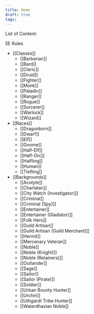 ```yaml
---
title: Home
draft: true
tags:
---
```

List of Content:

5E Rules

- [[Classes]]
	- [[Barbarian]]
	- [[Bard]]
	- [[Cleric]]
	- [[Druid]]
	- [[Fighter]]
	- [[Monk]]
	- [[Paladin]]
	- [[Ranger]]
	- [[Rogue]]
	- [[Sorcerer]]
	- [[Warlock]]
	- [[Wizard]]
- [[Races]]
	- [[Dragonborn]]
	- [[Dwarf]]
	- [[Elf]]
	- [[Gnome]]
	- [[Half-Elf]]
	- [[Half-Orc]]
	- [[Halfling]]
	- [[Human]]
	- [[Tiefling]]
- [[Backgrounds]]
	- [[Acolyte]]
	- [[Charlatan]]
	- [[City Watch (Investigator)]]
	- [[Criminal]]
	- [[Criminal (Spy)]]
	- [[Entertainer]]
	- [[Entertainer (Gladiator)]]
	- [[Folk Hero]]
	- [[Guild Artisan]]
	- [[Guild Artisan (Guild Merchant)]]
	- [[Hermit]]
	- [[Mercenary Veteran]]
	- [[Noble]]
	- [[Noble (Knight)]]
	- [[Noble (Retainers)]]
	- [[Outlander]]
	- [[Sage]]
	- [[Sailor]]
	- [[Sailor (Pirate)]]
	- [[Soldier]]
	- [[Urban Bounty Hunter]]
	- [[Urchin]]
	- [[Uthgardt Tribe Hunter]]
	- [[Waterdhavian Noble]]

